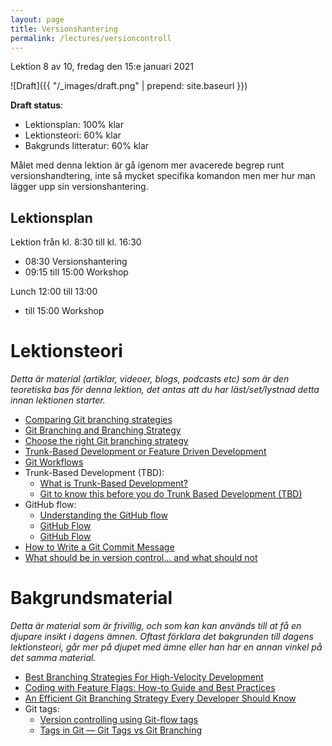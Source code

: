```yaml
---
layout: page
title: Versionshantering
permalink: /lectures/versioncontroll
---
```


Lektion 8 av 10, fredag den 15:e januari 2021

![Draft]({{ "/_images/draft.png" | prepend: site.baseurl }})

**Draft status**:

* Lektionsplan: 100% klar
* Lektionsteori: 60% klar
* Bakgrunds litteratur: 60% klar

Målet med denna lektion är gå igenom mer avacerede begrep runt versionshandtering, inte så mycket specifika komandon men mer hur man lägger upp sin versionshantering.

## Lektionsplan
Lektion från kl. 8:30 till kl. 16:30

* 08:30 Versionshantering
* 09:15 till 15:00 Workshop

Lunch 12:00 till 13:00

* till 15:00 Workshop

# Lektionsteori
*Detta är material (artiklar, videoer, blogs, podcasts etc) som är den teoretiska bas för denna lektion, det antas att du har läst/set/lystnad detta innan lektionen starter.*

* [Comparing Git branching strategies](https://dev.to/arbitrarybytes/comparing-git-branching-strategies-dl4)
* [Git Branching and Branching Strategy](https://dev.to/preethamsathyamurthy/git-branching-and-branching-strategy-4mci)
* [Choose the right Git branching strategy](https://www.creativebloq.com/web-design/choose-right-git-branching-strategy-121518344)
* [Trunk-Based Development or Feature Driven Development](https://www.perforce.com/blog/vcs/trunk-based-development-or-feature-driven-development)
* [Git Workflows](https://blog.programster.org/git-workflows)
* Trunk-Based Development (TBD):
    * [What is Trunk-Based Development?](https://paulhammant.com/2013/04/05/what-is-trunk-based-development/)
    * [Git to know this before you do Trunk Based Development (TBD)](https://medium.com/factualopinions/git-to-know-this-before-you-do-trunk-based-development-tbd-476bc8a7c22f)
* GitHub flow:
    * [Understanding the GitHub flow](https://guides.github.com/introduction/flow/)
    * [GitHub Flow](https://githubflow.github.io/)
    * [GitHub Flow](http://scottchacon.com/2011/08/31/github-flow.html)
* [How to Write a Git Commit Message](https://chris.beams.io/posts/git-commit/)
* [What should be in version control… and what should not](https://hackernoon.com/what-should-be-in-version-control-d5f16e9a2bf2)

# Bakgrundsmaterial

*Detta är material som är frivillig, och som kan kan används till at få en djupare insikt i dagens ämnen. Oftast förklara det bakgrunden till dagens lektionsteori, går mer på djupet med ämne eller han har en annan vinkel på det samma material.*

* [Best Branching Strategies For High-Velocity Development](https://www.perforce.com/blog/vcs/best-branching-strategies-high-velocity-development)
* [Coding with Feature Flags: How-to Guide and Best Practices](https://medium.com/@thysniu/coding-with-feature-flags-how-to-guide-and-best-practices-3f9637f51265)
* [An Efficient Git Branching Strategy Every Developer Should Know](https://medium.com/better-programming/efficient-git-branching-strategy-every-developer-should-know-f1034b1ba041)
* Git tags:
    * [Version controlling using Git-flow tags](https://medium.com/tensult/version-controlling-using-git-flow-tags-57b34c1d6a71)
    * [Tags in Git — Git Tags vs Git Branching](https://sarakhandaker.medium.com/tags-in-git-git-tags-vs-git-branching-c8aa03723c14)
